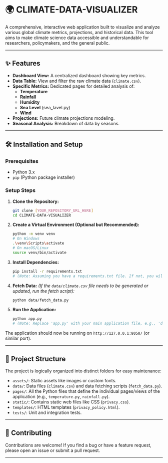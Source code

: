 # 🌍 CLIMATE-DATA-VISUALIZER

A comprehensive, interactive web application built to visualize and analyze various global climate metrics, projections, and historical data. This tool aims to make climate science data accessible and understandable for researchers, policymakers, and the general public.

---

## ✨ Features

* **Dashboard View:** A centralized dashboard showing key metrics.
* **Data Table:** View and filter the raw climate data (`climate.csv`).
* **Specific Metrics:** Dedicated pages for detailed analysis of:
    * **Temperature**
    * **Rainfall**
    * **Humidity**
    * **Sea Level** (sea\_lavel.py)
    * **Wind**
* **Projections:** Future climate projections modeling.
* **Seasonal Analysis:** Breakdown of data by seasons.

---

## 🛠️ Installation and Setup

### Prerequisites

* Python 3.x
* `pip` (Python package installer)

### Setup Steps

1.  **Clone the Repository:**
    ```bash
    git clone [YOUR_REPOSITORY_URL_HERE]
    cd CLIMATE-DATA-VISUALIZER
    ```

2.  **Create a Virtual Environment (Optional but Recommended):**
    ```bash
    python -m venv venv
    # On Windows
    .\venv\Scripts\activate
    # On macOS/Linux
    source venv/bin/activate
    ```

3.  **Install Dependencies:**
    ```bash
    pip install -r requirements.txt
    # (Note: Assuming you have a requirements.txt file. If not, you will need to create one using 'pip freeze > requirements.txt')
    ```

4.  **Fetch Data:**
    *(If the `data/climate.csv` file needs to be generated or updated, run the fetch script):*
    ```bash
    python data/fetch_data.py
    ```

5.  **Run the Application:**
    ```bash
    python app.py
    # (Note: Replace 'app.py' with your main application file, e.g., 'dashboard.py' if that's the entry point)
    ```

The application should now be running on `http://127.0.0.1:8050/` (or similar port).

---

## 📂 Project Structure

The project is logically organized into distinct folders for easy maintenance:

* `assets/`: Static assets like images or custom fonts.
* `data/`: Data files (`climate.csv`) and data fetching scripts (`fetch_data.py`).
* `pages/`: All the Python files that define the individual pages/views of the application (e.g., `temperature.py`, `rainfall.py`).
* `static/`: Contains static web files like CSS (`privacy.css`).
* `templates/`: HTML templates (`privacy_policy.html`).
* `tests/`: Unit and integration tests.

---

## 🤝 Contributing

Contributions are welcome! If you find a bug or have a feature request, please open an issue or submit a pull request.

---
